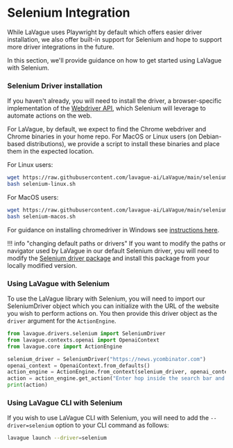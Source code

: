 # Selenium Integration

While LaVague uses Playwright by default which offers easier driver installation, we also offer built-in support for Selenium and hope to support more driver integrations in the future.

In this section, we'll provide guidance on how to get started using LaVague with Selenium.

### Selenium Driver installation

If you haven't already, you will need to install the driver, a browser-specific implementation of the [Webdriver API](https://www.selenium.dev/documentation/webdriver/), which Selenium will leverage to automate actions on the web.

For LaVague, by default, we expect to find the Chrome webdriver and Chrome binaries in your home repo. For MacOS or Linux users (on Debian-based distributions), we provide a script to install these binaries and place them in the expected location.

For Linux users:
```bash
wget https://raw.githubusercontent.com/lavague-ai/LaVague/main/selenium-setup-scripts/selenium-linux.sh
bash selenium-linux.sh
```

For MacOS users:
```bash
wget https://raw.githubusercontent.com/lavague-ai/LaVague/main/selenium-setup-scripts/selenium-macos.sh
bash selenium-macos.sh
```

For guidance on installing chromedriver in Windows see [instructions here](https://chromedriver.chromium.org/getting-started).

!!! info "changing default paths or drivers"
    If you want to modify the paths or navigator used by LaVague in our default Selenium driver, you will need to modify the [Selenium driver package](https://github.com/lavague-ai/LaVague/blob/big-refactor/lavague-integrations/drivers/lavague-drivers-selenium/lavague/drivers/selenium/base.py) and install this package from your locally modified version.

### Using LaVague with Selenium

To use the LaVague library with Selenium, you will need to import our SeleniumDriver object which you can initialize with the URL of the website you wish to perform actions on. You then provide this driver object as the `driver` argument for the `ActionEngine`.

```python
from lavague.drivers.selenium import SeleniumDriver
from lavague.contexts.openai import OpenaiContext
from lavague.core import ActionEngine

selenium_driver = SeleniumDriver("https://news.ycombinator.com")
openai_context = OpenaiContext.from_defaults()
action_engine = ActionEngine.from_context(selenium_driver, openai_context)
action = action_engine.get_action("Enter hop inside the search bar and then press enter")
print(action)
```

### Using LaVague CLI with Selenium

If you wish to use LaVague CLI with Selenium, you will need to add the `--driver=selenium` option to your CLI command as follows:

```bash
lavague launch --driver=selenium
```